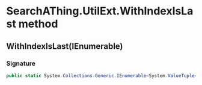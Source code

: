 # SearchAThing.UtilExt.WithIndexIsLast method
## WithIndexIsLast<T>(IEnumerable<T>)
### Signature
```csharp
public static System.Collections.Generic.IEnumerable<System.ValueTuple<T, int, bool>> WithIndexIsLast<T>(IEnumerable<T> en)
```
